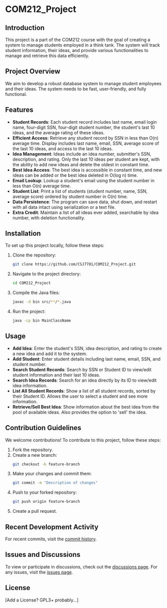 # COM212_Project

## Introduction
This project is a part of the COM212 course with the goal of creating a system to manage students employed in a think tank. The system will track student information, their ideas, and provide various functionalities to manage and retrieve this data efficiently.

## Project Overview
We aim to develop a robust database system to manage student employees and their ideas. The system needs to be fast, user-friendly, and fully functional.

## Features
- **Student Records**: Each student record includes last name, email login name, four-digit SSN, four-digit student number, the student's last 10 ideas, and the average rating of these ideas.
- **Efficient Access**: Retrieve any student record by SSN in less than O(n) average time. Display includes last name, email, SSN, average score of the last 10 ideas, and access to the last 10 ideas.
- **Idea Management**: Ideas include an idea number, submitter's SSN, description, and rating. Only the last 10 ideas per student are kept, with the ability to add new ideas and delete the oldest in constant time.
- **Best Idea Access**: The best idea is accessible in constant time, and new ideas can be added or the best idea deleted in O(log n) time.
- **Email Lookup**: Lookup a student's email using the student number in less than O(n) average time.
- **Student List**: Print a list of students (student number, name, SSN, average score) ordered by student number in O(n) time.
- **Data Persistence**: The program can save data, shut down, and restart with all data intact using serialization or a text file.
- **Extra Credit**: Maintain a list of all ideas ever added, searchable by idea number, with deletion functionality.

## Installation
To set up this project locally, follow these steps:
1. Clone the repository:
   ```sh
   git clone https://github.com/CSJ7701/COM212_Project.git
   ```
2. Navigate to the project directory:
   ```sh
   cd COM212_Project
   ```
3. Compile the Java files:
   ```sh
   javac -d bin src/**/*.java
   ```
4. Run the project:
   ```sh
   java -cp bin MainClassName
   ```

## Usage
- **Add Idea**: Enter the student's SSN, idea description, and rating to create a new idea and add it to the system.
- **Add Student**: Enter student details including last name, email, SSN, and student number.
- **Search Student Records**: Search by SSN or Student ID to view/edit student information and their last 10 ideas.
- **Search Idea Records**: Search for an idea directly by its ID to view/edit idea information.
- **List All Student Records**: Show a list of all student records, sorted by their Student ID. Allows the user to select a student and see more information.
- **Retrieve/Sell Best Idea**: Show information about the best idea from the pool of available ideas. Also provides the option to 'sell' the idea.

## Contribution Guidelines
We welcome contributions! To contribute to this project, follow these steps:
1. Fork the repository.
2. Create a new branch:
   ```sh
   git checkout -b feature-branch
   ```
3. Make your changes and commit them:
   ```sh
   git commit -m "Description of changes"
   ```
4. Push to your forked repository:
   ```sh
   git push origin feature-branch
   ```
5. Create a pull request.

## Recent Development Activity
For recent commits, visit the [commit history](https://github.com/CSJ7701/COM212_Project/commits).

## Issues and Discussions
To view or participate in discussions, check out the [discussions page](https://github.com/CSJ7701/COM212_Project/discussions).
For any issues, visit the [issues page](https://github.com/CSJ7701/COM212_Project/issues).

## License
[Add a License? GPL3+ probably...]
